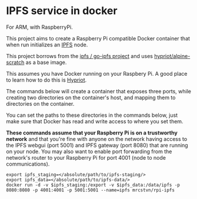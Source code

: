 # IPFS service in docker

For ARM, with RaspberryPi.

This project aims to create a Raspberry Pi compatible Docker container that when run initializes an [IPFS](https://ipfs.io) node. 

This project borrows from the [ipfs / go-ipfs project](https://github.com/ipfs/go-ipfs) and uses [hypriot/alpine-scratch](https://hub.docker.com/r/hypriot/rpi-alpine-scratch/) as a base image. 

This assumes you have Docker running on your Raspbery Pi. A good place to learn how to do this is [Hypriot](http://blog.hypriot.com/getting-started-with-docker-on-your-arm-device/).
	
The commands below will create a container that exposes three ports, while creating two directories on the container's host, and mapping them to directories on the container. 

You can set the paths to these directories in the commands below, just make sure that Docker has read and write access to where you set them. 

**These commands assume that your Raspberry Pi is on a trustworthy network** and that you're fine with anyone on the network having access to the IPFS webgui (port 5001) and IPFS gateway (port 8080) that are running on your node. You may also want to enable port forwarding from the network's router to your Raspberry Pi for port 4001 (node to node communications). 

```
export ipfs_staging=</absolute/path/to/ipfs-staging/>
export ipfs_data=</absolute/path/to/ipfs-data/>
docker run -d -v $ipfs_staging:/export -v $ipfs_data:/data/ipfs -p 8080:8080 -p 4001:4001 -p 5001:5001 --name=ipfs mrcstvn/rpi-ipfs
```

